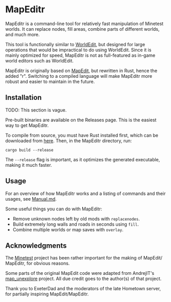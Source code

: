 # MapEditr

MapEditr is a command-line tool for relatively fast manipulation of Minetest
worlds. It can replace nodes, fill areas, combine parts of different worlds,
and much more.

This tool is functionally similar to [WorldEdit][1], but designed for large
operations that would be impractical to do using WorldEdit. Since it is mainly
optimized for speed, MapEditr is not as full-featured as in-game world editors
such as WorldEdit.

MapEditr is originally based on [MapEdit][2], but rewritten in Rust,
hence the added "r". Switching to a compiled language will make MapEditr more
robust and easier to maintain in the future.

[1]: https://github.com/Uberi/Minetest-WorldEdit
[2]: https://github.com/random-geek/MapEdit

## Installation

TODO: This section is vague.

Pre-built binaries are available on the Releases page. This is the easiest way
to get MapEditr.

To compile from source, you must have Rust installed first, which can be
downloaded from [here][3]. Then, in the MapEditr directory, run:

`cargo build --release`

The `--release` flag is important, as it optimizes the generated executable,
making it much faster.

[3]: https://www.rust-lang.org/tools/install

## Usage

For an overview of how MapEditr works and a listing of commands and their
usages, see [Manual.md](Manual.md).

Some useful things you can do with MapEditr:

- Remove unknown nodes left by old mods with `replacenodes`.
- Build extremely long walls and roads in seconds using `fill`.
- Combine multiple worlds or map saves with `overlay`.

## Acknowledgments

The [Minetest][4] project has been rather important for the making of MapEdit/
MapEditr, for obvious reasons.

Some parts of the original MapEdit code were adapted from AndrejIT's
[map_unexplore][5] project. All due credit goes to the author(s) of that
project.

Thank you to ExeterDad and the moderators of the late Hometown server, for
partially inspiring MapEdit/MapEditr.

[4]: https://github.com/minetest/minetest
[5]: https://github.com/AndrejIT/map_unexplore
